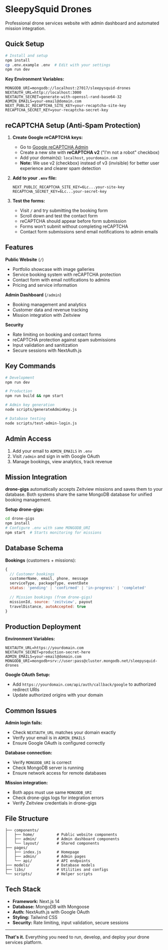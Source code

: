 # SleepySquid Drones

Professional drone services website with admin dashboard and automated mission integration.

## Quick Setup

```bash
# Install and setup
npm install
cp .env.example .env  # Edit with your settings
npm run dev
```

**Key Environment Variables:**
```env
MONGODB_URI=mongodb://localhost:27017/sleepysquid-drones
NEXTAUTH_URL=http://localhost:3000
NEXTAUTH_SECRET=generate-with-openssl-rand-base64-32
ADMIN_EMAILS=your-email@domain.com
NEXT_PUBLIC_RECAPTCHA_SITE_KEY=your-recaptcha-site-key
RECAPTCHA_SECRET_KEY=your-recaptcha-secret-key
```

## reCAPTCHA Setup (Anti-Spam Protection)

1. **Create Google reCAPTCHA keys:**
   - Go to [Google reCAPTCHA Admin](https://www.google.com/recaptcha/admin)
   - Create a new site with **reCAPTCHA v2** ("I'm not a robot" checkbox)
   - Add your domain(s): `localhost`, `yourdomain.com`
   - **Note:** We use v2 (checkbox) instead of v3 (invisible) for better user experience and clearer spam detection

2. **Add to your `.env` file:**
   ```env
   NEXT_PUBLIC_RECAPTCHA_SITE_KEY=6Lc...your-site-key
   RECAPTCHA_SECRET_KEY=6Lc...your-secret-key
   ```

3. **Test the forms:**
   - Visit `/` and try submitting the booking form
   - Scroll down and test the contact form
   - reCAPTCHA should appear before form submission
   - Forms won't submit without completing reCAPTCHA
   - Contact form submissions send email notifications to admin emails

## Features

**Public Website** (`/`)
- Portfolio showcase with image galleries
- Service booking system with reCAPTCHA protection
- Contact form with email notifications to admins
- Pricing and service information

**Admin Dashboard** (`/admin`)
- Booking management and analytics
- Customer data and revenue tracking
- Mission integration with Zeitview

**Security**
- Rate limiting on booking and contact forms
- reCAPTCHA protection against spam submissions
- Input validation and sanitization
- Secure sessions with NextAuth.js

## Key Commands

```bash
# Development
npm run dev

# Production
npm run build && npm start

# Admin key generation
node scripts/generateAdminKey.js

# Database testing
node scripts/test-admin-login.js
```

## Admin Access

1. Add your email to `ADMIN_EMAILS` in `.env`
2. Visit `/admin` and sign in with Google OAuth
3. Manage bookings, view analytics, track revenue

## Mission Integration

**drone-gigs** automatically accepts Zeitview missions and saves them to your database. Both systems share the same MongoDB database for unified booking management.

**Setup drone-gigs:**
```bash
cd drone-gigs
npm install
# Configure .env with same MONGODB_URI
npm start  # Starts monitoring for missions
```

## Database Schema

**Bookings** (customers + missions):
```javascript
{
  // Customer bookings
  customerName, email, phone, message
  serviceType, packageType, eventDate
  status: 'pending' | 'confirmed' | 'in-progress' | 'completed'
  
  // Mission bookings (from drone-gigs)
  missionId, source: 'zeitview', payout
  travelDistance, autoAccepted: true
}
```

## Production Deployment

**Environment Variables:**
```env
NEXTAUTH_URL=https://yourdomain.com
NEXTAUTH_SECRET=production-secret-here
ADMIN_EMAILS=your-email@domain.com
MONGODB_URI=mongodb+srv://user:pass@cluster.mongodb.net/sleepysquid-drones
```

**Google OAuth Setup:**
- Add `https://yourdomain.com/api/auth/callback/google` to authorized redirect URIs
- Update authorized origins with your domain

## Common Issues

**Admin login fails:**
- Check `NEXTAUTH_URL` matches your domain exactly
- Verify your email is in `ADMIN_EMAILS`
- Ensure Google OAuth is configured correctly

**Database connection:**
- Verify `MONGODB_URI` is correct
- Check MongoDB server is running
- Ensure network access for remote databases

**Mission integration:**
- Both apps must use same `MONGODB_URI`
- Check drone-gigs logs for integration errors
- Verify Zeitview credentials in drone-gigs

## File Structure

```
├── components/
│   ├── home/          # Public website components
│   ├── admin/         # Admin dashboard components
│   └── layout/        # Shared components
├── pages/
│   ├── index.js       # Homepage
│   ├── admin/         # Admin pages
│   └── api/           # API endpoints
├── models/            # Database models
├── libs/              # Utilities and configs
└── scripts/           # Helper scripts
```

## Tech Stack

- **Framework:** Next.js 14
- **Database:** MongoDB with Mongoose
- **Auth:** NextAuth.js with Google OAuth
- **Styling:** Tailwind CSS
- **Security:** Rate limiting, input validation, secure sessions

---

**That's it.** Everything you need to run, develop, and deploy your drone services platform.
